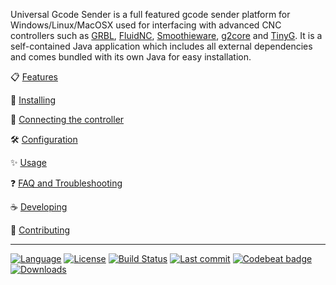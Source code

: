 Universal Gcode Sender is a full featured gcode sender platform for Windows/Linux/MacOSX used for interfacing with advanced CNC controllers such as [GRBL](https://github.com/gnea/grbl), [FluidNC](http://fluidnc.com/), [Smoothieware](https://smoothieware.org/), [g2core](https://github.com/synthetos/g2) and [TinyG](https://synthetos.myshopify.com/products/tinyg). It is a self-contained Java application which includes all external dependencies and comes bundled with its own Java for easy installation.

:clipboard: [Features](Features)

:floppy_disk: [Installing](Installing)

:electric_plug: [Connecting the controller](Connecting-the-Controller)

:hammer_and_wrench: [Configuration](Configuration)

:sparkles: [Usage](Usage)

:question: [FAQ and Troubleshooting](Troubleshooting-Overview)

:coffee: [Developing](Developing)

:gift: [Contributing](Contributing)

***

[![Language](http://winder.github.io/ugs_website/img/shields/Language-Java-brightgreen.svg)](https://adoptopenjdk.net/)
[![License](http://winder.github.io/ugs_website/img/shields/License-GPLv3-blue.svg)](http://www.gnu.org/licenses/quick-guide-gplv3.en.html)
[![Build Status](https://img.shields.io/github/actions/workflow/status/winder/Universal-G-code-sender/nightly.yaml?branch=master)](https://github.com/winder/Universal-G-Code-Sender/actions/workflows/nightly.yaml)
[![Last commit](https://img.shields.io/github/last-commit/winder/Universal-G-Code-Sender.svg?maxAge=1800)](https://github.com/winder/Universal-G-Code-Sender/commits/master)
[![Codebeat badge](https://codebeat.co/badges/48cc1265-2f6b-4163-8a8a-964acc073100)](https://codebeat.co/projects/github-com-winder-universal-g-code-sender-master)
[![Downloads](https://img.shields.io/github/downloads/winder/universal-g-code-sender/total?label=downloads)](https://github.com/winder/Universal-G-Code-Sender#downloads)


